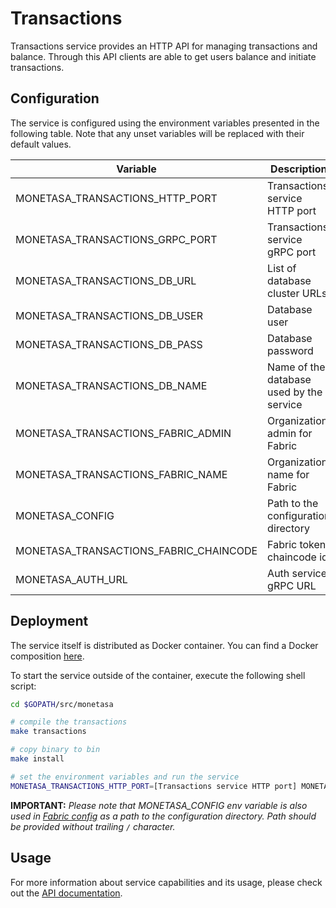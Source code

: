 # Transactions

Transactions service provides an HTTP API for managing transactions and balance.
Through this API clients are able to get users balance and initiate
transactions.

## Configuration

The service is configured using the environment variables presented in the
following table. Note that any unset variables will be replaced with their
default values.

| Variable                               | Description                              | Default                |
|----------------------------------------|------------------------------------------|------------------------|
| MONETASA_TRANSACTIONS_HTTP_PORT        | Transactions service HTTP port           | 8080                   |
| MONETASA_TRANSACTIONS_GRPC_PORT        | Transactions service gRPC port           | 8081                   |
| MONETASA_TRANSACTIONS_DB_URL           | List of database cluster URLs            | 0.0.0.0                |
| MONETASA_TRANSACTIONS_DB_USER          | Database user                            |                        |
| MONETASA_TRANSACTIONS_DB_PASS          | Database password                        |                        |
| MONETASA_TRANSACTIONS_DB_NAME          | Name of the database used by the service | transactions           |
| MONETASA_TRANSACTIONS_FABRIC_ADMIN     | Organization admin for Fabric            | admin                  |
| MONETASA_TRANSACTIONS_FABRIC_NAME      | Organization name for Fabric             | org1                   |
| MONETASA_CONFIG                        | Path to the configuration directory      | `/src/monetasa/config` |
| MONETASA_TRANSACTIONS_FABRIC_CHAINCODE | Fabric token chaincode id                | token                  |
| MONETASA_AUTH_URL                      | Auth service gRPC URL                    | localhost:8081         |

## Deployment

The service itself is distributed as Docker container. You can find a Docker composition
[here](../docker/docker-compose.yml).

To start the service outside of the container, execute the following shell script:

```bash
cd $GOPATH/src/monetasa

# compile the transactions
make transactions

# copy binary to bin
make install

# set the environment variables and run the service
MONETASA_TRANSACTIONS_HTTP_PORT=[Transactions service HTTP port] MONETASA_TRANSACTIONS_GRPC_PORT=[Transactions service gRPC port] MONETASA_TRANSACTIONS_DB_URL=[List of database cluster URLs] MONETASA_TRANSACTIONS_DB_USER=[Database user] MONETASA_TRANSACTIONS_DB_PASS=[Database password] MONETASA_TRANSACTIONS_DB_NAME=[Name of the database used by the service] MONETASA_TRANSACTIONS_FABRIC_ADMIN=[Organization admin for Fabric] MONETASA_TRANSACTIONS_FABRIC_NAME=[Organization name for Fabric] MONETASA_CONFIG=[Fabric configuration directory path] MONETASA_TRANSACTIONS_FABRIC_CHAINCODE=[Fabric token chaincode id] MONETASA_AUTH_URL=[Auth service gRPC URL] $GOBIN/monetasa-transactions
```

**IMPORTANT:** _Please note that MONETASA_CONFIG env variable is also used in [Fabric config](../config/fabric/config.yaml) as a path to the configuration directory. Path should be provided without trailing `/` character._

## Usage

For more information about service capabilities and its usage, please check out
the [API documentation](swagger.yml).
